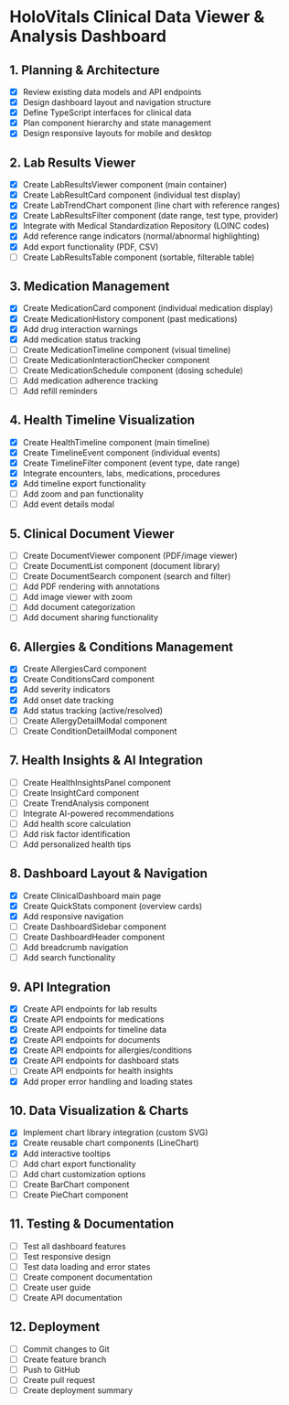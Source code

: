 # HoloVitals Clinical Data Viewer & Analysis Dashboard

## 1. Planning & Architecture
- [x] Review existing data models and API endpoints
- [x] Design dashboard layout and navigation structure
- [x] Define TypeScript interfaces for clinical data
- [x] Plan component hierarchy and state management
- [x] Design responsive layouts for mobile and desktop

## 2. Lab Results Viewer
- [x] Create LabResultsViewer component (main container)
- [x] Create LabResultCard component (individual test display)
- [x] Create LabTrendChart component (line chart with reference ranges)
- [x] Create LabResultsFilter component (date range, test type, provider)
- [x] Integrate with Medical Standardization Repository (LOINC codes)
- [x] Add reference range indicators (normal/abnormal highlighting)
- [x] Add export functionality (PDF, CSV)
- [ ] Create LabResultsTable component (sortable, filterable table)

## 3. Medication Management
- [x] Create MedicationCard component (individual medication display)
- [x] Create MedicationHistory component (past medications)
- [x] Add drug interaction warnings
- [x] Add medication status tracking
- [ ] Create MedicationTimeline component (visual timeline)
- [ ] Create MedicationInteractionChecker component
- [ ] Create MedicationSchedule component (dosing schedule)
- [ ] Add medication adherence tracking
- [ ] Add refill reminders

## 4. Health Timeline Visualization
- [x] Create HealthTimeline component (main timeline)
- [x] Create TimelineEvent component (individual events)
- [x] Create TimelineFilter component (event type, date range)
- [x] Integrate encounters, labs, medications, procedures
- [x] Add timeline export functionality
- [ ] Add zoom and pan functionality
- [ ] Add event details modal

## 5. Clinical Document Viewer
- [ ] Create DocumentViewer component (PDF/image viewer)
- [ ] Create DocumentList component (document library)
- [ ] Create DocumentSearch component (search and filter)
- [ ] Add PDF rendering with annotations
- [ ] Add image viewer with zoom
- [ ] Add document categorization
- [ ] Add document sharing functionality

## 6. Allergies & Conditions Management
- [x] Create AllergiesCard component
- [x] Create ConditionsCard component
- [x] Add severity indicators
- [x] Add onset date tracking
- [x] Add status tracking (active/resolved)
- [ ] Create AllergyDetailModal component
- [ ] Create ConditionDetailModal component

## 7. Health Insights & AI Integration
- [ ] Create HealthInsightsPanel component
- [ ] Create InsightCard component
- [ ] Create TrendAnalysis component
- [ ] Integrate AI-powered recommendations
- [ ] Add health score calculation
- [ ] Add risk factor identification
- [ ] Add personalized health tips

## 8. Dashboard Layout & Navigation
- [x] Create ClinicalDashboard main page
- [x] Create QuickStats component (overview cards)
- [x] Add responsive navigation
- [ ] Create DashboardSidebar component
- [ ] Create DashboardHeader component
- [ ] Add breadcrumb navigation
- [ ] Add search functionality

## 9. API Integration
- [x] Create API endpoints for lab results
- [x] Create API endpoints for medications
- [x] Create API endpoints for timeline data
- [x] Create API endpoints for documents
- [x] Create API endpoints for allergies/conditions
- [x] Create API endpoints for dashboard stats
- [ ] Create API endpoints for health insights
- [x] Add proper error handling and loading states

## 10. Data Visualization & Charts
- [x] Implement chart library integration (custom SVG)
- [x] Create reusable chart components (LineChart)
- [x] Add interactive tooltips
- [ ] Add chart export functionality
- [ ] Add chart customization options
- [ ] Create BarChart component
- [ ] Create PieChart component

## 11. Testing & Documentation
- [ ] Test all dashboard features
- [ ] Test responsive design
- [ ] Test data loading and error states
- [ ] Create component documentation
- [ ] Create user guide
- [ ] Create API documentation

## 12. Deployment
- [ ] Commit changes to Git
- [ ] Create feature branch
- [ ] Push to GitHub
- [ ] Create pull request
- [ ] Create deployment summary